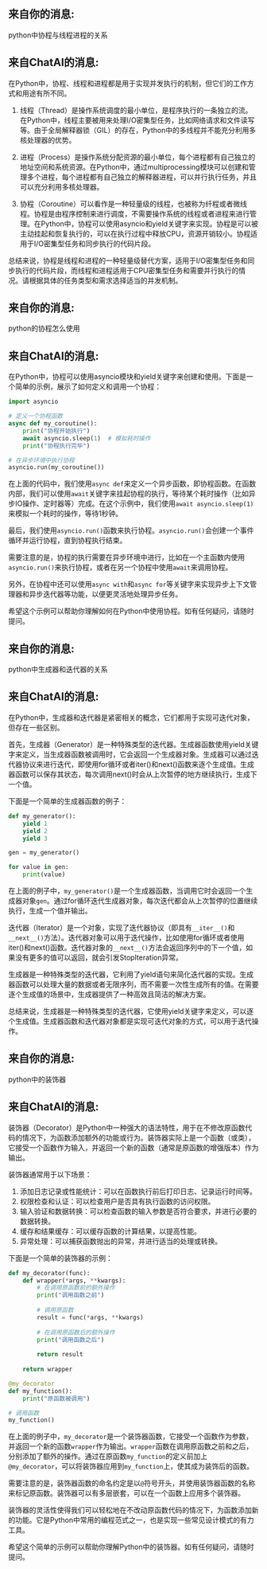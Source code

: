 ## 来自你的消息:
python中协程与线程进程的关系

## 来自ChatAI的消息:
在Python中，协程、线程和进程都是用于实现并发执行的机制，但它们的工作方式和用途有所不同。

1. 线程（Thread）是操作系统调度的最小单位，是程序执行的一条独立的流。在Python中，线程主要被用来处理I/O密集型任务，比如网络请求和文件读写等。由于全局解释器锁（GIL）的存在，Python中的多线程并不能充分利用多核处理器的优势。

2. 进程（Process）是操作系统分配资源的最小单位，每个进程都有自己独立的地址空间和系统资源。在Python中，通过multiprocessing模块可以创建和管理多个进程，每个进程都有自己独立的解释器进程，可以并行执行任务，并且可以充分利用多核处理器。

3. 协程（Coroutine）可以看作是一种轻量级的线程，也被称为纤程或者微线程。协程是由程序控制来进行调度，不需要操作系统的线程或者进程来进行管理。在Python中，协程可以使用asyncio和yield关键字来实现。协程是可以被主动挂起和恢复执行的，可以在执行过程中释放CPU，资源开销较小。协程适用于I/O密集型任务和同步执行的代码片段。

总结来说，协程是线程和进程的一种轻量级替代方案，适用于I/O密集型任务和同步执行的代码片段，而线程和进程适用于CPU密集型任务和需要并行执行的情况。请根据具体的任务类型和需求选择适当的并发机制。

## 来自你的消息:
python的协程怎么使用

## 来自ChatAI的消息:
在Python中，协程可以使用asyncio模块和yield关键字来创建和使用。下面是一个简单的示例，展示了如何定义和调用一个协程：

```python
import asyncio

# 定义一个协程函数
async def my_coroutine():
    print("协程开始执行")
    await asyncio.sleep(1)  # 模拟耗时操作
    print("协程执行完毕")

# 在异步环境中执行协程
asyncio.run(my_coroutine())
```

在上面的代码中，我们使用`async def`来定义一个异步函数，即协程函数。在函数内部，我们可以使用`await`关键字来挂起协程的执行，等待某个耗时操作（比如异步IO操作、定时器等）完成。在这个示例中，我们使用`await asyncio.sleep(1)`来模拟一个耗时的操作，等待1秒钟。

最后，我们使用`asyncio.run()`函数来执行协程。`asyncio.run()`会创建一个事件循环并运行协程，直到协程执行结束。

需要注意的是，协程的执行需要在异步环境中进行，比如在一个主函数内使用`asyncio.run()`来执行协程，或者在另一个协程中使用`await`来调用协程。

另外，在协程中还可以使用`async with`和`async for`等关键字来实现异步上下文管理器和异步迭代器等功能，以便更灵活地处理异步任务。

希望这个示例可以帮助你理解如何在Python中使用协程。如有任何疑问，请随时提问。

## 来自你的消息:
python中生成器和迭代器的关系

## 来自ChatAI的消息:
在Python中，生成器和迭代器是紧密相关的概念，它们都用于实现可迭代对象，但存在一些区别。

首先，生成器（Generator）是一种特殊类型的迭代器。生成器函数使用yield关键字来定义，当生成器函数被调用时，它会返回一个生成器对象。生成器可以通过迭代器协议来进行迭代，即使用for循环或者iter()和next()函数来逐个生成值。生成器函数可以保存其状态，每次调用next()时会从上次暂停的地方继续执行，生成下一个值。

下面是一个简单的生成器函数的例子：

```python
def my_generator():
    yield 1
    yield 2
    yield 3

gen = my_generator()

for value in gen:
    print(value)
```

在上面的例子中，`my_generator()`是一个生成器函数，当调用它时会返回一个生成器对象`gen`。通过for循环迭代生成器对象，每次迭代都会从上次暂停的位置继续执行，生成一个值并输出。

迭代器（Iterator）是一个对象，实现了迭代器协议（即具有`__iter__()`和`__next__()`方法）。迭代器对象可以用于迭代操作，比如使用for循环或者使用iter()和next()函数。迭代器对象的`__next__()`方法会返回序列中的下一个值，如果没有更多的值可以返回，就会引发StopIteration异常。

生成器是一种特殊类型的迭代器，它利用了yield语句来简化迭代器的实现。生成器函数可以处理大量的数据或者无限序列，而不需要一次性生成所有的值。在需要逐个生成值的场景中，生成器提供了一种高效且简洁的解决方案。

总结来说，生成器是一种特殊类型的迭代器，它使用yield关键字来定义，可以逐个生成值。生成器函数和迭代器对象都是实现可迭代对象的方式，可以用于迭代操作。

## 来自你的消息:
python中的装饰器

## 来自ChatAI的消息:
装饰器（Decorator）是Python中一种强大的语法特性，用于在不修改原函数代码的情况下，为函数添加额外的功能或行为。装饰器实际上是一个函数（或类），它接受一个函数作为输入，并返回一个新的函数（通常是原函数的增强版本）作为输出。

装饰器通常用于以下场景：

1. 添加日志记录或性能统计：可以在函数执行前后打印日志、记录运行时间等。
2. 权限检查和认证：可以检查用户是否具有执行函数的访问权限。
3. 输入验证和数据转换：可以检查函数的输入参数是否符合要求，并进行必要的数据转换。
4. 缓存和结果缓存：可以缓存函数的计算结果，以提高性能。
5. 异常处理：可以捕获函数抛出的异常，并进行适当的处理或转换。

下面是一个简单的装饰器的示例：

```python
def my_decorator(func):
    def wrapper(*args, **kwargs):
        # 在调用原函数前的额外操作
        print("调用函数之前")
        
        # 调用原函数
        result = func(*args, **kwargs)
        
        # 在调用原函数后的额外操作
        print("调用函数之后")
        
        return result
    
    return wrapper

@my_decorator
def my_function():
    print("原函数被调用")

# 调用函数
my_function()
```

在上面的例子中，`my_decorator`是一个装饰器函数，它接受一个函数作为参数，并返回一个新的函数`wrapper`作为输出。`wrapper`函数在调用原函数之前和之后，分别添加了额外的操作。通过在原函数`my_function`的定义前加上`@my_decorator`，可以将装饰器应用到`my_function`上，使其成为装饰后的函数。

需要注意的是，装饰器函数的命名约定是以`@`符号开头，并使用装饰器函数的名称来标记原函数。装饰器可以有多层嵌套，可以在一个函数上应用多个装饰器。

装饰器的灵活性使得我们可以轻松地在不改动原函数代码的情况下，为函数添加新的功能。它是Python中常用的编程范式之一，也是实现一些常见设计模式的有力工具。

希望这个简单的示例可以帮助你理解Python中的装饰器。如有任何疑问，请随时提问。

